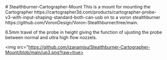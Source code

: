 <!DOCTYPE html>
<html>
<head>
<style>
img {
  width: 100%;
}
</style>
</head>
<body>
# Stealthburner-Cartographer-Mount
This is a mount for mounting the Cartographer https://cartographer3d.com/products/cartographer-probe-v3-with-input-shaping-standard-both-can-usb on to a voron stealthburner https://github.com/VoronDesign/Voron-Stealthburner/tree/main.

6.5mm travel of the probe in height giving the function of ujusting the probe between normal and ultra high flow nozzels.

<img src="https://github.com/izanamisu/Stealthburner-Cartographer-Mount/blob/main/up3.png?raw=true>
</body>
</html>
